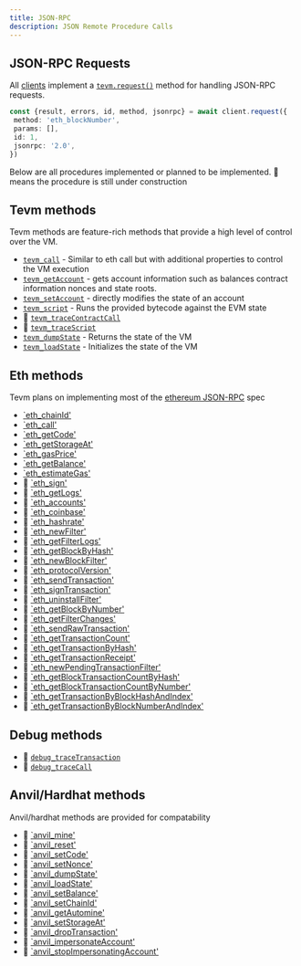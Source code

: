 ```yaml
---
title: JSON-RPC
description: JSON Remote Procedure Calls
---
```


## JSON-RPC Requests

All [clients](./clients.md) implement a [`tevm.request()`](../reference/@tevm/procedures-types/type-aliases/tevmjsonrpcrequesthandler.md) method for handling JSON-RPC requests.

```typescript
const {result, errors, id, method, jsonrpc} = await client.request({
 method: 'eth_blockNumber',
 params: [],
 id: 1,
 jsonrpc: '2.0',
})
```

Below are all procedures implemented or planned to be implemented. 🚧 means the procedure is still under construction

## Tevm methods

Tevm methods are feature-rich methods that provide a high level of control over the VM.

- [`tevm_call`](../reference/@tevm/procedures-types/type-aliases/calljsonrpcprocedure.md) - Similar to eth call but with additional properties to control the VM execution
- [`tevm_getAccount`](../reference/@tevm/procedures-types/type-aliases/getaccountjsonrpcprocedure.md) - gets account information such as balances contract information nonces and state roots.
- [`tevm_setAccount`](../reference/@tevm/procedures-types/type-aliases/setaccountjsonrpcprocedure.md) - directly modifies the state of an account
- [`tevm_script`](../reference/@tevm/procedures-types/type-aliases/scriptjsonrpcprocedure.md) - Runs the provided bytecode against the EVM state
- 🚧 [`tevm_traceContractCall`](../reference/@tevm/procedures-types/type-aliases/tracecontractcalljsonrpcprocedure.md) 
- 🚧 [`tevm_traceScript`](../reference/@tevm/procedures-types/type-aliases/tracescriptjsonrpcprocedure.md) 
- [`tevm_dumpState`](../reference/@tevm/procedures-types/type-aliases/dumpstatejsonrpcprocedure.md) - Returns the state of the VM
- [`tevm_loadState`](../reference/@tevm/procedures-types/type-aliases/loadstatejsonrpcprocedure.md) - Initializes the state of the VM

## Eth methods

Tevm plans on implementing most of the [ethereum JSON-RPC](https://ethereum.org/developers/docs/apis/json-rpc) spec

- [`eth_chainId'](../reference/@tevm/procedures-types/type-aliases/ethchainidjsonrpcprocedure.md)
- [`eth_call'](../reference/@tevm/procedures-types/type-aliases/ethcalljsonrpcprocedure.md)
- [`eth_getCode'](../reference/@tevm/procedures-types/type-aliases/ethgetcodejsonrpcprocedure.md)
- [`eth_getStorageAt'](../reference/@tevm/procedures-types/type-aliases/ethgetcodejsonrpcprocedure.md)
- [`eth_gasPrice'](../reference/@tevm/procedures-types/type-aliases/ethgaspricejsonrpcprocedure.md)
- [`eth_getBalance'](../reference/@tevm/procedures-types/type-aliases/ethgetbalancejsonrpcprocedure.md)
- [`eth_estimateGas'](../reference/@tevm/procedures-types/type-aliases/ethestimategasjsonrpcprocedure.md)
- 🚧 [`eth_sign'](../reference/@tevm/procedures-types/type-aliases/ethsignprocedure.md)
- 🚧 [`eth_getLogs'](../reference/@tevm/procedures-types/type-aliases/ethgetlogsjsonrpcprocedure.md)
- 🚧 [`eth_accounts'](../reference/@tevm/procedures-types/type-aliases/ethaccountsjsonrpcprocedure.md)
- 🚧 [`eth_coinbase'](../reference/@tevm/procedures-types/type-aliases/ethcoinbasejsonrpcprocedure.md)
- 🚧 [`eth_hashrate'](../reference/@tevm/procedures-types/type-aliases/ethhashratejsonrpcprocedure.md)
- 🚧 [`eth_newFilter'](../reference/@tevm/procedures-types/type-aliases/ethnewfilterjsonrpcprocedure.md)
- 🚧 [`eth_getFilterLogs'](../reference/@tevm/procedures-types/type-aliases/ethgetfilterlogsjsonrpcprocedure.md)
- 🚧 [`eth_getBlockByHash'](../reference/@tevm/procedures-types/type-aliases/ethgetblockbyhashjsonrpcprocedure.md)
- 🚧 [`eth_newBlockFilter'](../reference/@tevm/procedures-types/type-aliases/ethnewblockfilterjsonrpcprocedure.md)
- 🚧 [`eth_protocolVersion'](../reference/@tevm/procedures-types/type-aliases/ethprotocolversionjsonrpcprocedure.md)
- 🚧 [`eth_sendTransaction'](../reference/@tevm/procedures-types/type-aliases/ethsendtransactionjsonrpcprocedure.md)
- 🚧 [`eth_signTransaction'](../reference/@tevm/procedures-types/type-aliases/ethsigntransactionjsonrpcprocedure.md)
- 🚧 [`eth_uninstallFilter'](../reference/@tevm/procedures-types/type-aliases/ethuninstallfilterjsonrpcprocedure.md)
- 🚧 [`eth_getBlockByNumber'](../reference/@tevm/procedures-types/type-aliases/ethgetblockbynumberjsonrpcprocedure.md)
- 🚧 [`eth_getFilterChanges'](../reference/@tevm/procedures-types/type-aliases/ethgetfilterchangesjsonrpcprocedure.md)
- 🚧 [`eth_sendRawTransaction'](../reference/@tevm/procedures-types/type-aliases/ethsendrawtransactionjsonrpcprocedure.md)
- 🚧 [`eth_getTransactionCount'](../reference/@tevm/procedures-types/type-aliases/ethgettransactioncountjsonrpcprocedure.md)
- 🚧 [`eth_getTransactionByHash'](../reference/@tevm/procedures-types/type-aliases/ethgettransactionbyhashjsonrpcprocedure.md)
- 🚧 [`eth_getTransactionReceipt'](../reference/@tevm/procedures-types/type-aliases/ethgettransactionreceiptjsonrpcprocedure.md)
- 🚧 [`eth_newPendingTransactionFilter'](../reference/@tevm/procedures-types/type-aliases/ethnewpendingtransactionfilterjsonrpcresponse.md)
- 🚧 [`eth_getBlockTransactionCountByHash'](../reference/@tevm/procedures-types/type-aliases/ethgetblocktransactioncountbyhashjsonrpcprocedure.md)
- 🚧 [`eth_getBlockTransactionCountByNumber'](../reference/@tevm/procedures-types/type-aliases/eth_getblocktransactioncountbynumber.md)
- 🚧 [`eth_getTransactionByBlockHashAndIndex'](../reference/@tevm/procedures-types/type-aliases/ethgettransactionbyblockhashandindexjsonrpcprocedure.md)
- 🚧 [`eth_getTransactionByBlockNumberAndIndex'](../reference/@tevm/procedures-types/type-aliases/ethtransactionbyblocknumberandindexjsonrpcprocedure.md)

## Debug methods

- 🚧 [`debug_traceTransaction`](../reference/@tevm/procedures-types/type-aliases/debugtracetransactionprocedure.md)
- 🚧 [`debug_traceCall`](../reference/@tevm/procedures-types/type-aliases/debugtracecallprocedure.md)

## Anvil/Hardhat methods

Anvil/hardhat methods are provided for compatability

- 🚧 [`anvil_mine'](../reference/@tevm/procedures-types/type-aliases/anvilmineprocedure.md)
- 🚧 [`anvil_reset'](../reference/@tevm/procedures-types/type-aliases/anvilresetprocedure.md)
- 🚧 [`anvil_setCode'](../reference/@tevm/procedures-types/type-aliases/anvilsetcodeprocedure.md)
- 🚧 [`anvil_setNonce'](../reference/@tevm/procedures-types/type-aliases/anvilsetnonceprocedure.md)
- 🚧 [`anvil_dumpState'](../reference/@tevm/procedures-types/type-aliases/anvildumpstateprocedure.md)
- 🚧 [`anvil_loadState'](../reference/@tevm/procedures-types/type-aliases/anvilloadstateprocedure.md)
- 🚧 [`anvil_setBalance'](../reference/@tevm/procedures-types/type-aliases/anvilsetbalanceprocedure.md)
- 🚧 [`anvil_setChainId'](../reference/@tevm/procedures-types/type-aliases/anvilsetchainidprocedure.md)
- 🚧 [`anvil_getAutomine'](../reference/@tevm/procedures-types/type-aliases/anvilgetautomineprocedure.md)
- 🚧 [`anvil_setStorageAt'](../reference/@tevm/procedures-types/type-aliases/anvilsetstorageatprocedure.md)
- 🚧 [`anvil_dropTransaction'](../reference/@tevm/procedures-types/type-aliases/anvildroptransactionprocedure.md)
- 🚧 [`anvil_impersonateAccount'](../reference/@tevm/procedures-types/type-aliases/anvilimpersonateaccountprocedure.md)
- 🚧 [`anvil_stopImpersonatingAccount'](../reference/@tevm/procedures-types/type-aliases/anvilstopimpersonatingaccountprocedure.md)
